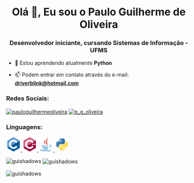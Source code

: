 <h1 align="center">Olá 👋, Eu sou o Paulo Guilherme de Oliveira</h1>
<h3 align="center">Desenvolvedor iniciante, cursando Sistemas de Informação - UFMS</h3>

- 🌱 Estou aprendendo atualmente **Python**

- 📫 Podem entrar em contato através do e-mail: **driverblink@hotmail.com**

<h3 align="left">Redes Sociais:</h3>
<p align="left">
<a href="https://linkedin.com/in/pauloguilhermeoliveira" target="blank"><img align="center" src="https://raw.githubusercontent.com/rahuldkjain/github-profile-readme-generator/master/src/images/icons/Social/linked-in-alt.svg" alt="pauloguilhermeoliveira" height="30" width="40" /></a>
<a href="https://instagram.com/p_g_oliveira" target="blank"><img align="center" src="https://raw.githubusercontent.com/rahuldkjain/github-profile-readme-generator/master/src/images/icons/Social/instagram.svg" alt="p_g_oliveira" height="30" width="40" /></a>
</p>

<h3 align="left">Linguagens:</h3>
<p align="left"> <a href="https://www.cprogramming.com/" target="_blank" rel="noreferrer"> <img src="https://raw.githubusercontent.com/devicons/devicon/master/icons/c/c-original.svg" alt="c" width="40" height="40"/> </a> <a href="https://www.w3schools.com/cpp/" target="_blank" rel="noreferrer"> <img src="https://raw.githubusercontent.com/devicons/devicon/master/icons/cplusplus/cplusplus-original.svg" alt="cplusplus" width="40" height="40"/> </a> <a href="https://www.java.com" target="_blank" rel="noreferrer"> <img src="https://raw.githubusercontent.com/devicons/devicon/master/icons/java/java-original.svg" alt="java" width="40" height="40"/> </a> <a href="https://www.python.org" target="_blank" rel="noreferrer"> <img src="https://raw.githubusercontent.com/devicons/devicon/master/icons/python/python-original.svg" alt="python" width="40" height="40"/> </a> </p>

<p><img align="left" src="https://github-readme-stats.vercel.app/api/top-langs?username=guishadows&show_icons=true&locale=en&layout=compact" alt="guishadows" /></p>

<p>&nbsp;<img align="center" src="https://github-readme-stats.vercel.app/api?username=guishadows&show_icons=true&locale=en" alt="guishadows" /></p>

<p><img align="center" src="https://github-readme-streak-stats.herokuapp.com/?user=guishadows&" alt="guishadows" /></p>

